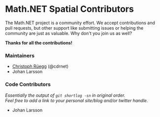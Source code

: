 Math.NET Spatial Contributors
=============================

The Math.NET project is a community effort. We accept contributions and pull requests, but other support like submitting issues or helping the community are just as valuable. Why don't you join us as well?

**Thanks for all the contributions!**

### Maintainers

- [Christoph Rüegg](http://christoph.ruegg.name/) (@cdrnet)
- Johan Larsson

### Code Contributors

*Essentially the output of `git shortlog -sn` in original order.  
Feel free to add a link to your personal site/blog and/or twitter handle.*

- Johan Larsson
